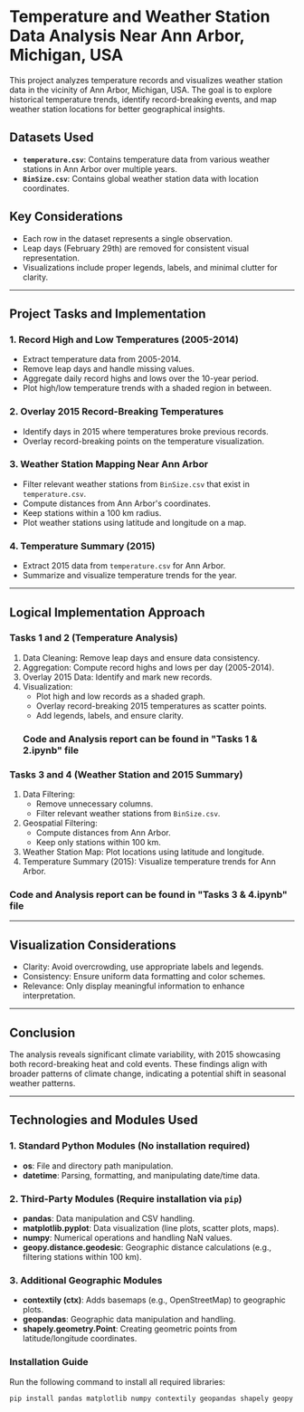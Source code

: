 # Temperature and Weather Station Data Analysis Near Ann Arbor, Michigan, USA

This project analyzes temperature records and visualizes weather station data in the vicinity of Ann Arbor, Michigan, USA. The goal is to explore historical temperature trends, identify record-breaking events, and map weather station locations for better geographical insights.

## Datasets Used

- **`temperature.csv`**: Contains temperature data from various weather stations in Ann Arbor over multiple years.
- **`BinSize.csv`**: Contains global weather station data with location coordinates.

## Key Considerations
- Each row in the dataset represents a single observation.
- Leap days (February 29th) are removed for consistent visual representation.
- Visualizations include proper legends, labels, and minimal clutter for clarity.

---

## Project Tasks and Implementation

### 1. Record High and Low Temperatures (2005-2014)
- Extract temperature data from 2005-2014.
- Remove leap days and handle missing values.
- Aggregate daily record highs and lows over the 10-year period.
- Plot high/low temperature trends with a shaded region in between.

### 2. Overlay 2015 Record-Breaking Temperatures
- Identify days in 2015 where temperatures broke previous records.
- Overlay record-breaking points on the temperature visualization.

### 3. Weather Station Mapping Near Ann Arbor
- Filter relevant weather stations from `BinSize.csv` that exist in `temperature.csv`.
- Compute distances from Ann Arbor's coordinates.
- Keep stations within a 100 km radius.
- Plot weather stations using latitude and longitude on a map.

### 4. Temperature Summary (2015)
- Extract 2015 data from `temperature.csv` for Ann Arbor.
- Summarize and visualize temperature trends for the year.

---

## Logical Implementation Approach

### Tasks 1 and 2 (Temperature Analysis)
1. Data Cleaning: Remove leap days and ensure data consistency.
2. Aggregation: Compute record highs and lows per day (2005-2014).
3. Overlay 2015 Data: Identify and mark new records.
4. Visualization:
   - Plot high and low records as a shaded graph.
   - Overlay record-breaking 2015 temperatures as scatter points.
   - Add legends, labels, and ensure clarity.
   ### Code and Analysis report can be found in "Tasks 1 & 2.ipynb" file

### Tasks 3 and 4 (Weather Station and 2015 Summary) 
1. Data Filtering:
   - Remove unnecessary columns.
   - Filter relevant weather stations from `BinSize.csv`.
2. Geospatial Filtering:
   - Compute distances from Ann Arbor.
   - Keep only stations within 100 km.
3. Weather Station Map: Plot locations using latitude and longitude.
4. Temperature Summary (2015): Visualize temperature trends for Ann Arbor.
### Code and Analysis report can be found in "Tasks 3 & 4.ipynb" file

---

## Visualization Considerations
- Clarity: Avoid overcrowding, use appropriate labels and legends.
- Consistency: Ensure uniform data formatting and color schemes.
- Relevance: Only display meaningful information to enhance interpretation.

---

## Conclusion

The analysis reveals significant climate variability, with 2015 showcasing both record-breaking heat and cold events. These findings align with broader patterns of climate change, indicating a potential shift in seasonal weather patterns. 

---

## Technologies and Modules Used

### 1. Standard Python Modules (No installation required)
- **os**: File and directory path manipulation.
- **datetime**: Parsing, formatting, and manipulating date/time data.

### 2. Third-Party Modules (Require installation via `pip`)
- **pandas**: Data manipulation and CSV handling.
- **matplotlib.pyplot**: Data visualization (line plots, scatter plots, maps).
- **numpy**: Numerical operations and handling NaN values.
- **geopy.distance.geodesic**: Geographic distance calculations (e.g., filtering stations within 100 km).

### 3. Additional Geographic Modules 
- **contextily (ctx)**: Adds basemaps (e.g., OpenStreetMap) to geographic plots.
- **geopandas**: Geographic data manipulation and handling.
- **shapely.geometry.Point**: Creating geometric points from latitude/longitude coordinates.

### Installation Guide
Run the following command to install all required libraries:
```sh
pip install pandas matplotlib numpy contextily geopandas shapely geopy

